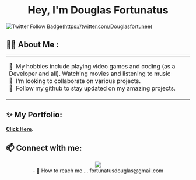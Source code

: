 <div id="header" align="center">
   <h1>Hey, I'm Douglas Fortunatus</h1>
</div>

![Twitter Follow Badge](https://img.shields.io/twitter/follow/Douglasfortunee?label=Twitter&logo=twitter&style=for-the-badge&color=blue"e)(https://twitter.com/Douglasfortunee) <br>

<div align="center"></div>

## 👋🏾 About Me :

<table>
  <tr>
    <td valign="center">
      <p>
        🚀 &nbsp;My hobbies include playing video games and coding (as a Developer and all). Watching movies and listening to music<br/>
        🙂 &nbsp;I’m looking to collaborate on various projects.<br/>
        💞️ &nbsp;Follow my github to stay updated on my amazing projects.<br/>
      </p>
    </td>
  </tr>
</table>

## ✨ My Portfolio:

 **[Click Here](https://douglas.vercel.app)**.

## 📫 Connect with me:

<p align="center">
   <a href = "https://twitter.com/Douglasfortuneev"><img src="https://img.icons8.com/fluent/48/000000/twitter.png"/></a> <br>
   - 📧 How to reach me ... fortunatusdouglas@gmail.com
</p>


